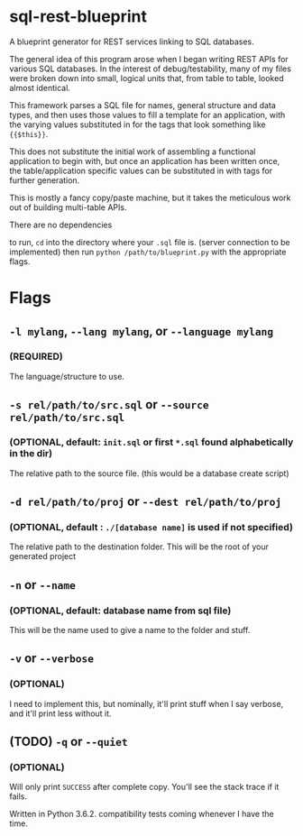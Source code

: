 # sql-rest-blueprint
A blueprint generator for REST services linking to SQL databases.

The general idea of this program arose when I began writing REST APIs for various SQL databases. In the interest of debug/testability, many of my files were broken down into small, logical units that, from table to table, looked almost identical. 

This framework parses a SQL file for names, general structure and data types, and then uses those values to fill a template for an application, with the varying values substituted in for the tags that look something like `{{$this}}`.

This does not substitute the initial work of assembling a functional application to begin with, but once an application has been written once, the table/application specific values can be substituted in with tags for further generation. 

This is mostly a fancy copy/paste machine, but it takes the meticulous work out of building multi-table APIs.

There are no dependencies

to run, `cd` into the directory where your `.sql` file is. (server connection to be implemented)
then run `python /path/to/blueprint.py` with the appropriate flags.

# Flags

## `-l mylang`, `--lang mylang`, or `--language mylang`
### (REQUIRED)
The language/structure to use.

## `-s rel/path/to/src.sql` or `--source rel/path/to/src.sql` 
### (OPTIONAL, default: `init.sql` or first `*.sql` found alphabetically in the dir)
The relative path to the source file. (this would be a database create script)

## `-d rel/path/to/proj` or `--dest rel/path/to/proj` 
### (OPTIONAL, default : `./[database name]` is used if not specified)
The relative path to the destination folder.
This will be the root of your generated project

## `-n` or `--name` 
### (OPTIONAL, default: database name from sql file)
This will be the name used to give a name to the folder and stuff.

## `-v` or `--verbose` 
### (OPTIONAL)
I need to implement this, but nominally, it'll print stuff when I say verbose, and it'll print less without it.


## (TODO) `-q` or `--quiet`
### (OPTIONAL)
Will only print `SUCCESS` after complete copy. You'll see the stack trace if it fails.




Written in Python 3.6.2. compatibility tests coming whenever I have the time.



